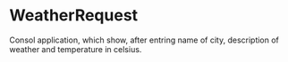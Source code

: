 # WeatherRequest
Consol application, which show, after entring name of city, description of weather and temperature in celsius.
